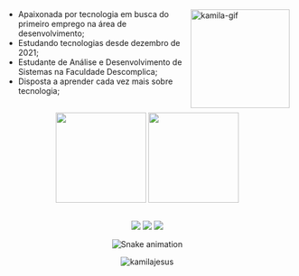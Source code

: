 <div>
  <img align="right" height="175" width="175"  alt="kamila-gif" title="kamila-gif" src="https://user-images.githubusercontent.com/98965608/157795129-4799f01c-1598-43af-903f-e08f92af299f.gif" />
  
  ##
 
 - Apaixonada por tecnologia em busca do primeiro emprego na área de desenvolvimento;
 - Estudando tecnologias desde dezembro de 2021;
 - Estudante de Análise e Desenvolvimento de Sistemas na Faculdade Descomplica;
 - Disposta a aprender cada vez mais sobre tecnologia;
</div>

## 
 
<div align="center">
   <img height="160em" src="https://github-readme-stats.vercel.app/api/top-langs/?username=kamilajesus&layout=compact&langs_count=7&theme=tokyonight"/>
   <img height="160em" src="https://github-readme-stats.vercel.app/api?username=kamilajesus&show_icons=true&theme=tokyonight&include_all_commits=true&count_private=true"/>
</div


##
 
##
<div  align="center" > 
  <a  href=https://www.instagram.com/kamilajjesus/ target="_blank"><img src="https://img.shields.io/badge/-Instagram-%23E4405F?style=for-the-badge&logo=instagram&logoColor=white" target="_blank"></a>
  <a href="https://www.linkedin.com/in/kamila-jesus-/" target="_blank"><img src="https://img.shields.io/badge/-LinkedIn-%230077B5?style=for-the-badge&logo=linkedin&logoColor=white" target="_blank"></a>
   <a href="https://wa.link/q8qzvn" target="_blank"><img src="https://img.shields.io/badge/WhatsApp-25D366?style=for-the-badge&logo=whatsapp&logoColor=white" target="_blank"></a>


   
![Snake animation](https://github.com/kamilajesus/kamilajesus/blob/output/github-contribution-grid-snake.svg)
     
<p align="center"> <img src="https://komarev.com/ghpvc/?username=kamilajesus&label=Profile%20views&color=28a464&style=flat" alt="kamilajesus" /> </p>

